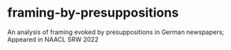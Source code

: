 # framing-by-presuppositions
An analysis of framing evoked by presuppositions in German newspapers; Appeared in NAACL SRW 2022
